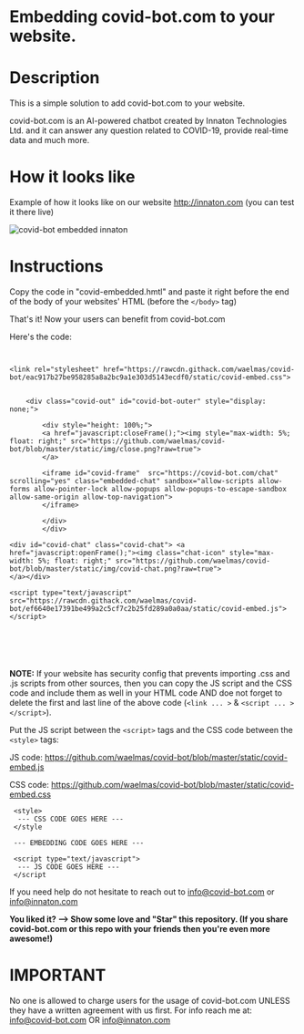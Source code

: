 # Embedding covid-bot.com to your website.
# Description
This is a simple solution to add covid-bot.com to your website.

covid-bot.com is an AI-powered chatbot created by Innaton Technologies Ltd. and it can answer any question related
to COVID-19, provide real-time data and much more.


# How it looks like

Example of how it looks like on our website http://innaton.com (you can test it there live)

![covid-bot embedded innaton](static/embedded-innaton.gif)



# Instructions

Copy the code in "covid-embedded.hmtl" and paste it right before the end of the body of your websites' HTML (before the ```</body>``` tag)

That's it! Now your users can benefit from covid-bot.com



Here's the code:
```
    
    
<link rel="stylesheet" href="https://rawcdn.githack.com/waelmas/covid-bot/eac917b27be958285a8a2bc9a1e303d5143ecdf0/static/covid-embed.css">


    <div class="covid-out" id="covid-bot-outer" style="display: none;">
       
        <div style="height: 100%;">
        <a href="javascript:closeFrame();"><img style="max-width: 5%; float: right;" src="https://github.com/waelmas/covid-bot/blob/master/static/img/close.png?raw=true">
        </a>

        <iframe id="covid-frame"  src="https://covid-bot.com/chat" scrolling="yes" class="embedded-chat" sandbox="allow-scripts allow-forms allow-pointer-lock allow-popups allow-popups-to-escape-sandbox allow-same-origin allow-top-navigation">
        </iframe> 

        </div>
        </div>

<div id="covid-chat" class="covid-chat"> <a href="javascript:openFrame();"><img class="chat-icon" style="max-width: 5%; float: right;" src="https://github.com/waelmas/covid-bot/blob/master/static/img/covid-chat.png?raw=true">
</a></div>

<script type="text/javascript" src="https://rawcdn.githack.com/waelmas/covid-bot/ef6640e17391be499a2c5cf7c2b25fd289a0a0aa/static/covid-embed.js"></script>






```

**NOTE:** If your website has security config that prevents importing .css and .js scripts from other sources, then you can copy the JS script and the CSS code and include them as well in your HTML code AND doe not forget to delete the first and last line of the above code (```<link ... >``` & ```<script ... ></script>```).

Put the JS script between the ```<script>``` tags and the CSS code between the ```<style>``` tags:

JS code: https://github.com/waelmas/covid-bot/blob/master/static/covid-embed.js

CSS code: https://github.com/waelmas/covid-bot/blob/master/static/covid-embed.css

```
 <style>
  --- CSS CODE GOES HERE ---
 </style
 
 --- EMBEDDING CODE GOES HERE ---
 
 <script type="text/javascript">
  --- JS CODE GOES HERE ---
 </script
```

If you need help do not hesitate to reach out to info@covid-bot.com or info@innaton.com

**You liked it? --> Show some love and "Star" this repository. 
(If you share covid-bot.com or this repo with your friends then you're even more awesome!)**


# IMPORTANT

No one is allowed to charge users for the usage of covid-bot.com UNLESS they have a written agreement with us first.
For info reach me at: info@covid-bot.com OR info@innaton.com
